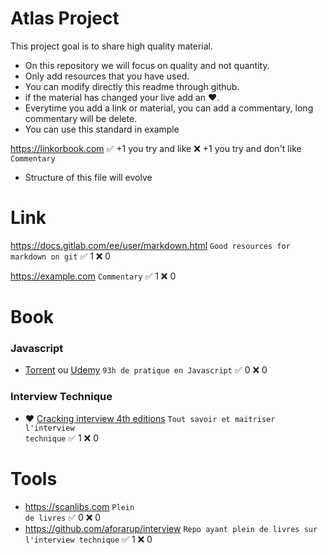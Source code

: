 # Atlas Project
This project goal is to share high quality material.
- On this repository we will focus on quality and not quantity.
- Only add resources that you have used.
- You can modify directly this readme through github.
- if the material has changed your live add an :heart:.
- Everytime you add a link or material, you can add a commentary, long commentary will be delete.
- You can use this standard in example

https://linkorbook.com :white_check_mark: +1 you try and like :x: +1 you try and don't like
<code>Commentary</code> 

- Structure of this file will evolve
  
# Link
https://docs.gitlab.com/ee/user/markdown.html
<code>Good resources for markdown on git</code> :white_check_mark: 1 :x: 0

https://example.com
<code>Commentary</code> :white_check_mark: 1 :x: 0

# Book
### Javascript
* [Torrent](https://scanlibs.com/complete-javascript-course-build-projects/) ou [Udemy](https://www.udemy.com/course/the-complete-javascript-course/) <code>93h de pratique en Javascript</code> :white_check_mark: 0 :x: 0
### Interview Technique
* :heart: [Cracking interview 4th editions](https://github.com/aforarup/interview/blob/master/Interview%20Books/Cracking%20the%20Coding%20Interview%204th%20edition.pdf) <code>Tout savoir et maitriser l'interview technique</code> :white_check_mark: 1 :x: 0

# Tools
* https://scanlibs.com <code>Plein de livres</code> :white_check_mark: 0 :x: 0
* https://github.com/aforarup/interview  <code>Repo ayant plein de livres sur l'interview technique</code> :white_check_mark: 1 :x: 0
